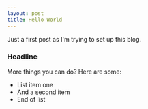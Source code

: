 ```yaml
---
layout: post
title: Hello World
---
```


Just a first post as I'm trying to set up this blog.

### Headline

More things you can do? Here are some:

* List item one
* And a second item
* End of list


